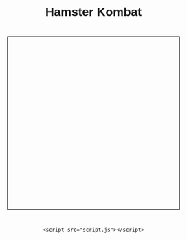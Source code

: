 <!DOCTYPE html>
<html lang="en">
<head>
    <meta charset="UTF-8">
    <meta name="viewport" content="width=device-width, initial-scale=1.0">
    <title>Hamster Kombat</title>
    <style>
        /* Add some basic styling */
        body {
            font-family: Arial, sans-serif;
            text-align: center;
        }
        #game-container {
            width: 400px;
            height: 400px;
            border: 1px solid black;
            margin: 40px auto;
        }
    </style>
</head>
<body>
    <h1>Hamster Kombat</h1>
    <div id="game-container">
        <!-- Game canvas will be rendered here -->
    </div>

    <script src="script.js"></script>
</body>
</html>
